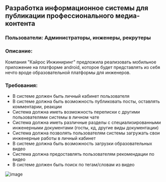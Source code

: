 ## Разработка информационное системы для публикации профессионального медиа-контента

### Пользователи: Администраторы, инженеры, рекрутеры
### Описание: 
Компания "Кайрос Инжиниринг" предложила реализовать мобильное приложение на платформе android, которое будет представлять из себя нечто вроде образовательной платформы для инженеров.
### Требования:
- В системе должен быть личный кабинет пользователя
- В системе должна быть возможность публиковать посты, оставлять комментарии, реакции
- Система должна иметь возможность переписки с другими пользователями системы в личном чате
- Система должна иметь различные разделы с специализированными инженерными документами (госты, кд, другие виды документации)
- Система должна позволять пользователям системы загружать свои инженерные работы в личный кабинет
- В системе должна быть возможность загрузки образовательных видео
- Система должна предоставлять пользователям рекомендации по видео
- В системе должен быть поиск по тегам/словам из видео

![image](https://github.com/user-attachments/assets/ee701bce-7272-443c-83dc-50f7e88f8298)
